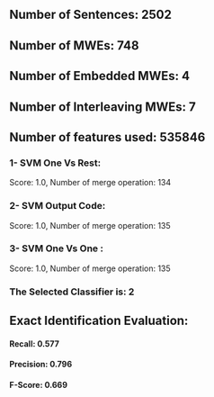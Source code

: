 ## Number of Sentences: 2502
## Number of MWEs: 748

## Number of Embedded MWEs: 4

## Number of Interleaving MWEs: 7
## Number of features used: 535846

### 1- SVM One Vs Rest: 
Score: 1.0, Number of merge operation: 134
### 2- SVM Output Code: 
Score: 1.0, Number of merge operation: 135
### 3- SVM One Vs One : 
Score: 1.0, Number of merge operation: 135
### The Selected Classifier is: 2
## Exact Identification Evaluation: 
#### Recall: 0.577
#### Precision: 0.796
#### F-Score: 0.669
